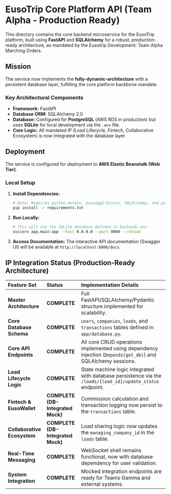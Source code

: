 # EusoTrip Core Platform API (Team Alpha - Production Ready)

This directory contains the core backend microservice for the EusoTrip platform, built using **FastAPI** and **SQLAlchemy** for a robust, production-ready architecture, as mandated by the Eusotrip Development: Team Alpha Marching Orders.

## Mission

The service now implements the **fully-dynamic-architecture** with a persistent database layer, fulfilling the core platform backbone mandate.

### Key Architectural Components

*   **Framework:** FastAPI
*   **Database ORM:** SQLAlchemy 2.0
*   **Database:** Configured for **PostgreSQL** (AWS RDS in production) but uses **SQLite** for local development via the `.env` file.
*   **Core Logic:** All mandated IP (Load Lifecycle, Fintech, Collaborative Ecosystem) is now integrated with the database layer.

## Deployment

The service is configured for deployment to **AWS Elastic Beanstalk (Web Tier)**.

### Local Setup

1.  **Install Dependencies:**
    ```bash
    # Note: Requires python-dotenv, psycopg2-binary, SQLAlchemy, and pydantic
    pip install -r requirements.txt
    ```

2.  **Run Locally:**
    ```bash
    # This will use the SQLite database defined in backend/.env
    uvicorn app.main:app --host 0.0.0.0 --port 8000 --reload
    ```

3.  **Access Documentation:**
    The interactive API documentation (Swagger UI) will be available at `http://localhost:8000/docs`.

## IP Integration Status (Production-Ready Architecture)

| Feature Set | Status | Implementation Details |
| :--- | :--- | :--- |
| **Master Architecture** | **COMPLETE** | Full FastAPI/SQLAlchemy/Pydantic structure implemented for scalability. |
| **Core Database Schema** | **COMPLETE** | `users`, `companies`, `loads`, and `transactions` tables defined in `app/database.py`. |
| **Core API Endpoints** | **COMPLETE** | All core CRUD operations implemented using dependency injection (`Depends(get_db)`) and SQLAlchemy sessions. |
| **Load Lifecycle Logic** | **COMPLETE** | State machine logic integrated with database persistence via the `/loads/{load_id}/update_status` endpoint. |
| **Fintech & EusoWallet** | **COMPLETE (DB-Integrated Mock)** | Commission calculation and transaction logging now persist to the `transactions` table. |
| **Collaborative Ecosystem** | **COMPLETE (DB-Integrated Mock)** | Load sharing logic now updates the `managing_company_id` in the `loads` table. |
| **Real-Time Messaging** | **COMPLETE** | WebSocket shell remains functional, now with database dependency for user validation. |
| **System Integration** | **COMPLETE** | Mocked integration endpoints are ready for Teams Gamma and external systems. |


